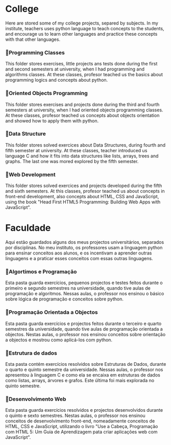 # College 
Here are stored some of my college projects, separed by subjects. In my institute, teachers uses python language to teach concepts to the students, and encourage us to learn other languages and practice these concepts with that other languages.


### 📁Programming Classes
This folder stores exercises, little projects ans tests done during the first and second semesters at university, when I had programming and algorithms classes. At these classes, profesor teached us the basics about programming logics and concepts about python.

### 📁Oriented Objects Programming
This folder stores exercises and projects done during the third and fourth semesters at university,  when I had oriented objects programming classes. At these classes, profesor teached us concepts about objects orientation  and showed how to apply them with python. 

### 📁Data Structure
This folder stores solved exercices about Data Structures, during fourth and fifth semester at  university. At these classes, teacher introduced us language C and how it fits into data structures like lists, arrays, trees and graphs. The last one was mored explored by the fifth semester.

### 📁Web Development
This folder stores solved exercices and projects developed during the fifth and sixth semesters. At this classes, profesor teached us about concepts in front-end development, also concepts about HTML, CSS and JavaScript, using the book "Head First HTML5 Programming: Building Web Apps with JavaScript".

##

# Faculdade 
Aqui estão guardados alguns dos meus projectos universitários, separados por disciplinas. No meu instituto, os professores usam a linguagem python para ensinar conceitos aos alunos, e os incentivam a aprender outras linguagens e a praticar esses conceitos com essas outras linguagens.

### 📁Algortimos e Programação
Esta pasta guarda exercícios, pequenos projectos e testes feitos durante o primeiro e segundo semestres na universidade, quando tive aulas de programação e algoritmos. Nessas aulas, o professor nos ensinou o básico sobre lógica de programação e conceitos sobre python.

### 📁Programação Orientada a Objectos
Esta pasta guarda exercícios e projectos feitos durante o terceiro e quarto semestres da universidade, quando tive aulas de programação orientada a objectos. Nestas aulas, o professor nos ensinou conceitos sobre orientação a objectos e mostrou como aplicá-los com python. 

### 📁Estrutura de dados
Esta pasta contém exercícios resolvidos sobre Estruturas de Dados, durante o quarto e quinto semestre da universidade. Nessas aulas, o professor nos apresentou à linguagem C e como ela se encaixa em estruturas de dados como listas, arrays, árvores e grafos. Este última foi mais explorada no quinto semestre.

### 📁Desenvolvimento Web
Esta pasta guarda exercícios resolvidos e projectos desenvolvidos durante o quinto e sexto semestres. Nestas aulas, o professor nos ensinou conceitos de desenvolvimento front-end, nomeadamente conceitos de HTML, CSS e JavaScript, utilizando o livro "Use a Cabeça, Programação com HTML 5: Um Guia de Aprendizagem pata criar aplicações web com JavaScript".
